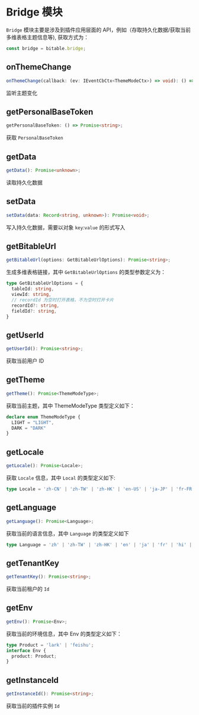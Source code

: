 # Bridge 模块

`Bridge` 模块主要是涉及到插件应用层面的 API，例如（存取持久化数据/获取当前多维表格主题信息等),
获取方式为：
```typescript
const bridge = bitable.bridge;
```


## onThemeChange
```typescript
onThemeChange(callback: (ev: IEventCbCtx<ThemeModeCtx>) => void): () => void;
```
监听主题变化

## getPersonalBaseToken
```typescript
getPersonalBaseToken: () => Promise<string>;
```
获取 `PersonalBaseToken`

## getData
```typescript
getData(): Promise<unknown>;
```
读取持久化数据

## setData
```typescript
setData(data: Record<string, unknown>): Promise<void>;
```
写入持久化数据，需要以对象 `key`:`value` 的形式写入

## getBitableUrl
```typescript
getBitableUrl(options: GetBitableUrlOptions): Promise<string>;
```
生成多维表格链接，其中 `GetBitableUrlOptions` 的类型参数定义为：
```typescript
type GetBitableUrlOptions = {
  tableId: string,
  viewId: string,
  // recordId 为空时打开表格，不为空时打开卡片
  recordId?: string,
  fieldId?: string,
}
```

## getUserId
```typescript
getUserId(): Promise<string>;
```
获取当前用户 ID

## getTheme
```typescript
getTheme(): Promise<ThemeModeType>;
```
获取当前主题，其中 ThemeModeType 类型定义如下：
```typescript
declare enum ThemeModeType {
  LIGHT = "LIGHT",
  DARK = "DARK"
}
```

## getLocale
```typescript
getLocale(): Promise<Locale>;
```
获取 `Locale` 信息，其中 `Local` 的类型定义如下:
```typescript
type Locale = 'zh-CN' | 'zh-TW' | 'zh-HK' | 'en-US' | 'ja-JP' | 'fr-FR' | 'hi-IN' | 'id-ID' | 'it-IT' | 'ko-KR' | 'pt-BR' | 'ru-RU' | 'th-TH' | 'vi-VN' | 'de-DE' | 'es-ES';
```

## getLanguage
```typescript
getLanguage(): Promise<Language>;
```
获取当前的语言信息，其中 `Language` 的类型定义如下
```typescript
type Language = 'zh' | 'zh-TW' | 'zh-HK' | 'en' | 'ja' | 'fr' | 'hi' | 'id' | 'it' | 'ko' | 'pt' | 'ru' | 'th' | 'vi' | 'de' | 'es';
```

## getTenantKey
```typescript
getTenantKey(): Promise<string>;
```
获取当前租户的 `Id`

## getEnv
```typescript
getEnv(): Promise<Env>;
```
获取当前的环境信息，其中 Env 的类型定义如下：
```typescript
type Product = 'lark' | 'feishu';
interface Env {
  product: Product;
}
```

## getInstanceId
```typescript
getInstanceId(): Promise<string>;
```
获取当前的插件实例 `Id`